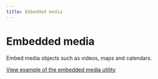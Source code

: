 ```yaml
---
title: Embedded media
---
```


# Embedded media

Embed media objects such as videos, maps and calendars.

<a href="https://ubuntudesign.github.io/vanilla-framework/examples/utilities/embedded-media/"
    class="js-example">
    View example of the embedded media utility
</a>